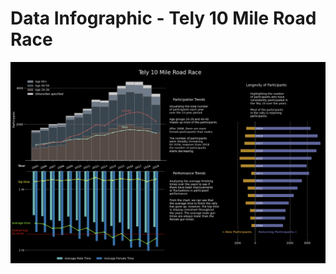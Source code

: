 # Data Infographic - Tely 10 Mile Road Race


![alt text](https://github.com/SoorajNair-001/Data-Infographic---Tely-10-Mile-Road-Race/blob/main/Tely10-Infographic.png?raw=true)
